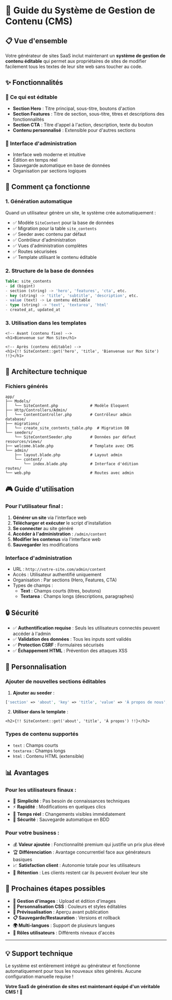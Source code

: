 # 🎨 Guide du Système de Gestion de Contenu (CMS)

## 📋 Vue d'ensemble

Votre générateur de sites SaaS inclut maintenant un **système de gestion de contenu éditable** qui permet aux propriétaires de sites de modifier facilement tous les textes de leur site web sans toucher au code.

## ✨ Fonctionnalités

### 🎯 **Ce qui est éditable**
- **Section Hero** : Titre principal, sous-titre, boutons d'action
- **Section Features** : Titre de section, sous-titre, titres et descriptions des fonctionnalités
- **Section CTA** : Titre d'appel à l'action, description, texte du bouton
- **Contenu personnalisé** : Extensible pour d'autres sections

### 🔧 **Interface d'administration**
- Interface web moderne et intuitive
- Édition en temps réel
- Sauvegarde automatique en base de données
- Organisation par sections logiques

## 🚀 Comment ça fonctionne

### 1. **Génération automatique**
Quand un utilisateur génère un site, le système crée automatiquement :
- ✅ Modèle `SiteContent` pour la base de données
- ✅ Migration pour la table `site_contents`
- ✅ Seeder avec contenu par défaut
- ✅ Contrôleur d'administration
- ✅ Vues d'administration complètes
- ✅ Routes sécurisées
- ✅ Template utilisant le contenu éditable

### 2. **Structure de la base de données**
```sql
Table: site_contents
- id (bigint)
- section (string) -> 'hero', 'features', 'cta', etc.
- key (string) -> 'title', 'subtitle', 'description', etc.
- value (text) -> Le contenu éditable
- type (string) -> 'text', 'textarea', 'html'
- created_at, updated_at
```

### 3. **Utilisation dans les templates**
```blade
<!-- Avant (contenu fixe) -->
<h1>Bienvenue sur Mon Site</h1>

<!-- Après (contenu éditable) -->
<h1>{!! SiteContent::get('hero', 'title', 'Bienvenue sur Mon Site') !!}</h1>
```

## 📁 Architecture technique

### **Fichiers générés**
```
app/
├── Models/
│   └── SiteContent.php              # Modèle Eloquent
├── Http/Controllers/Admin/
│   └── ContentController.php        # Contrôleur admin
database/
├── migrations/
│   └── create_site_contents_table.php  # Migration DB
└── seeders/
    └── SiteContentSeeder.php        # Données par défaut
resources/views/
├── welcome.blade.php                # Template avec CMS
└── admin/
    ├── layout.blade.php             # Layout admin
    └── content/
        └── index.blade.php          # Interface d'édition
routes/
└── web.php                          # Routes avec admin
```

## 🎮 Guide d'utilisation

### **Pour l'utilisateur final :**

1. **Générer un site** via l'interface web
2. **Télécharger et exécuter** le script d'installation
3. **Se connecter** au site généré
4. **Accéder à l'administration** : `/admin/content`
5. **Modifier les contenus** via l'interface web
6. **Sauvegarder** les modifications

### **Interface d'administration**
- URL : `http://votre-site.com/admin/content`
- Accès : Utilisateur authentifié uniquement
- Organisation : Par sections (Hero, Features, CTA)
- Types de champs :
  - **Text** : Champs courts (titres, boutons)
  - **Textarea** : Champs longs (descriptions, paragraphes)

## 🔒 Sécurité

- ✅ **Authentification requise** : Seuls les utilisateurs connectés peuvent accéder à l'admin
- ✅ **Validation des données** : Tous les inputs sont validés
- ✅ **Protection CSRF** : Formulaires sécurisés
- ✅ **Échappement HTML** : Prévention des attaques XSS

## 🎨 Personnalisation

### **Ajouter de nouvelles sections éditables**

1. **Ajouter au seeder** :
```php
['section' => 'about', 'key' => 'title', 'value' => 'À propos de nous', 'type' => 'text'],
```

2. **Utiliser dans le template** :
```blade
<h2>{!! SiteContent::get('about', 'title', 'À propos') !!}</h2>
```

### **Types de contenu supportés**
- `text` : Champs courts
- `textarea` : Champs longs
- `html` : Contenu HTML (extensible)

## 📊 Avantages

### **Pour les utilisateurs finaux :**
- 🎯 **Simplicité** : Pas besoin de connaissances techniques
- ⚡ **Rapidité** : Modifications en quelques clics
- 🔄 **Temps réel** : Changements visibles immédiatement
- 💾 **Sécurité** : Sauvegarde automatique en BDD

### **Pour votre business :**
- 💰 **Valeur ajoutée** : Fonctionnalité premium qui justifie un prix plus élevé
- 🏆 **Différenciation** : Avantage concurrentiel face aux générateurs basiques
- 📈 **Satisfaction client** : Autonomie totale pour les utilisateurs
- 🔄 **Rétention** : Les clients restent car ils peuvent évoluer leur site

## 🚀 Prochaines étapes possibles

- **📸 Gestion d'images** : Upload et édition d'images
- **🎨 Personnalisation CSS** : Couleurs et styles éditables
- **📱 Prévisualisation** : Aperçu avant publication
- **📋 Sauvegarde/Restauration** : Versions et rollback
- **🌍 Multi-langues** : Support de plusieurs langues
- **👥 Rôles utilisateurs** : Différents niveaux d'accès

---

## 💡 Support technique

Le système est entièrement intégré au générateur et fonctionne automatiquement pour tous les nouveaux sites générés. Aucune configuration manuelle requise !

**Votre SaaS de génération de sites est maintenant équipé d'un véritable CMS !** 🎉
